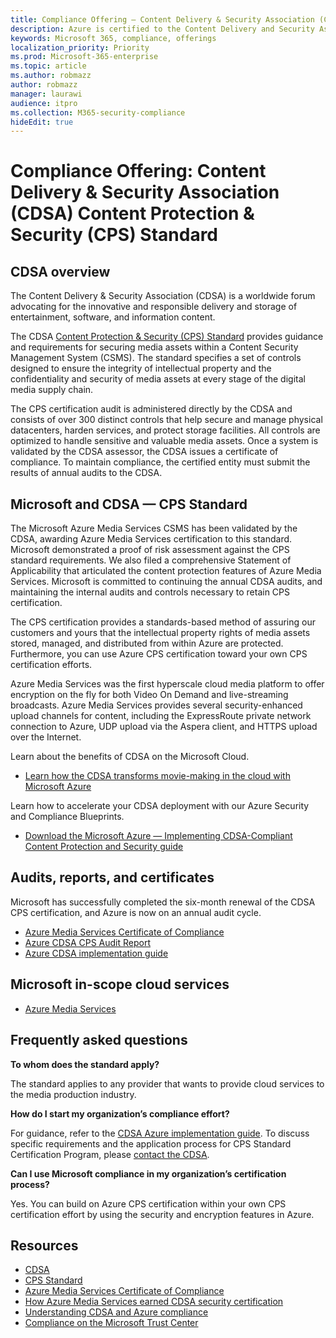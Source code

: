 ```yaml
---
title: Compliance Offering — Content Delivery & Security Association (CDSA) Content Protection & Security (CPS) Standard
description: Azure is certified to the Content Delivery and Security Association Content Protection and Security standard.
keywords: Microsoft 365, compliance, offerings
localization_priority: Priority
ms.prod: Microsoft-365-enterprise
ms.topic: article
ms.author: robmazz
author: robmazz
manager: laurawi
audience: itpro
ms.collection: M365-security-compliance
hideEdit: true
---
```


# Compliance Offering: Content Delivery & Security Association (CDSA) Content Protection & Security (CPS) Standard

## CDSA overview

The Content Delivery & Security Association (CDSA) is a worldwide forum advocating for the innovative and responsible delivery and storage of entertainment, software, and information content.  
  
The CDSA [Content Protection & Security (CPS) Standard](http://aka.ms/cdsa-standard) provides guidance and requirements for securing media assets within a Content Security Management System (CSMS). The standard specifies a set of controls designed to ensure the integrity of intellectual property and the confidentiality and security of media assets at every stage of the digital media supply chain.  
  
The CPS certification audit is administered directly by the CDSA and consists of over 300 distinct controls that help secure and manage physical datacenters, harden services, and protect storage facilities. All controls are optimized to handle sensitive and valuable media assets. Once a system is validated by the CDSA assessor, the CDSA issues a certificate of compliance. To maintain compliance, the certified entity must submit the results of annual audits to the CDSA.

## Microsoft and CDSA — CPS Standard

The Microsoft Azure Media Services CSMS has been validated by the CDSA, awarding Azure Media Services certification to this standard. Microsoft demonstrated a proof of risk assessment against the CPS standard requirements. We also filed a comprehensive Statement of Applicability that articulated the content protection features of Azure Media Services. Microsoft is committed to continuing the annual CDSA audits, and maintaining the internal audits and controls necessary to retain CPS certification.  
  
The CPS certification provides a standards-based method of assuring our customers and yours that the intellectual property rights of media assets stored, managed, and distributed from within Azure are protected. Furthermore, you can use Azure CPS certification toward your own CPS certification efforts.  
  
Azure Media Services was the first hyperscale cloud media platform to offer encryption on the fly for both Video On Demand and live-streaming broadcasts. Azure Media Services provides several security-enhanced upload channels for content, including the ExpressRoute private network connection to Azure, UDP upload via the Aspera client, and HTTPS upload over the Internet.  
  
Learn about the benefits of CDSA on the Microsoft Cloud.

- [Learn how the CDSA transforms movie-making in the cloud with Microsoft Azure](https://customers.microsoft.com/en-us/story/cdsa-nonprofit-azure-sharepoint-office365-mobility-security-en)

Learn how to accelerate your CDSA deployment with our Azure Security and Compliance Blueprints.

- [Download the Microsoft Azure — Implementing CDSA-Compliant Content Protection and Security guide](https://gallery.technet.microsoft.com/Azure-Implementing-CDSA-8087c7a2)

## Audits, reports, and certificates

Microsoft has successfully completed the six-month renewal of the CDSA CPS certification, and Azure is now on an annual audit cycle.

- [Azure Media Services Certificate of Compliance](http://aka.ms/cdsa-cert)
- [Azure CDSA CPS Audit Report](https://aka.ms/AzureCDSACPSAuditReport)
- [Azure CDSA implementation guide](https://aka.ms/AzureCDSAImplementationGuide)

## Microsoft in-scope cloud services

- [Azure Media Services](https://aka.ms/AzureCompliance)

## Frequently asked questions

**To whom does the standard apply?**

The standard applies to any provider that wants to provide cloud services to the media production industry.

**How do I start my organization’s compliance effort?**

For guidance, refer to the [CDSA Azure implementation guide](https://aka.ms/cdsaprotectsecure). To discuss specific requirements and the application process for CPS Standard Certification Program, please [contact the CDSA](http://www.cdsaonline.org/about/contact-us).

**Can I use Microsoft compliance in my organization’s certification process?**

Yes. You can build on Azure CPS certification within your own CPS certification effort by using the security and encryption features in Azure.

## Resources

- [CDSA](http://www.cdsaonline.org/)
- [CPS Standard](http://aka.ms/cdsa-standard)
- [Azure Media Services Certificate of Compliance](http://aka.ms/cdsa-cert)
- [How Azure Media Services earned CDSA security certification](http://johndeutscher.com/2015/04/14/how-azure-media-services-earned-cdsa-security-certification/)
- [Understanding CDSA and Azure compliance](https://www.microsoft.com/en-us/videoplayer/embed/RE1SR9Y?autoplay=0)
- [Compliance on the Microsoft Trust Center](https://www.microsoft.com/trust-center/compliance/compliance-overview)
